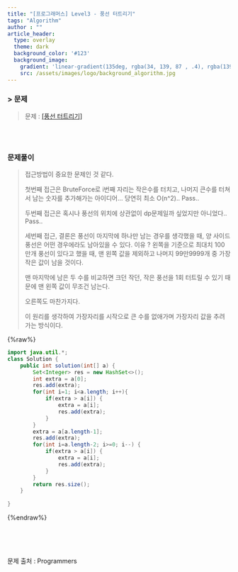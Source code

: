 ```yaml
---
title: "[프로그래머스] Level3 - 풍선 터트리기"
tags: "Algorithm"
author : ""
article_header:
  type: overlay
  theme: dark
  background_color: '#123'
  background_image:
    gradient: 'linear-gradient(135deg, rgba(34, 139, 87 , .4), rgba(139, 34, 139, .4))'
    src: /assets/images/logo/background_algorithm.jpg
---
```






### > 문제

> 문제 : [[풍선 터트리기]](https://programmers.co.kr/learn/courses/30/lessons/68646)

<br>

<br>

### 문제풀이

> 접근방법이 중요한 문제인 것 같다.
>
> 첫번째 접근은 BruteForce로 i번째 자리는 작은수를 터치고, 나머지 큰수를 터쳐서 남는 숫자를 추가해가는 아이디어... 당연히 최소 O(n^2).. Pass..
>
> 두번째 접근은 혹시나 풍선의 위치에 상관없이 dp문제일까 싶었지만 아니었다.. Pass..
>
> 세번째 접근, 결론은 풍선이 마지막에 하나만 남는 경우를 생각했을 때, 양 사이드 풍선은 어떤 경우에라도 남아있을 수 있다. 이유 ? 왼쪽을 기준으로 최대치 100만개 풍선이 있다고 했을 때, 맨 왼쪽 값을 제외하고 나머지 99만9999개 중 가장 작은 값이 남을 것이다.
>
> 맨 마지막에 남은 두 수를 비교하면 크던 작던, 작은 풍선을 1회 터트릴 수 있기 때문에 맨 왼쪽 값이 무조건 남는다.
>
> 오른쪽도 마찬가지다.
>
> 이 원리를 생각하여 가장자리를 시작으로 큰 수를 없애가며 가장자리 값을 추려가는 방식이다.

{%raw%}

```java
import java.util.*;
class Solution {
    public int solution(int[] a) {
        Set<Integer> res = new HashSet<>();
        int extra = a[0];
        res.add(extra);
        for(int i=1; i<a.length; i++){
        	if(extra > a[i]) {
        		extra = a[i];
        		res.add(extra);
        	}
        }
        extra = a[a.length-1];
        res.add(extra);
        for(int i=a.length-2; i>=0; i--) {
        	if(extra > a[i]) {
        		extra = a[i];
        		res.add(extra);
        	}
        }
        return res.size();
    }
    
}
```

{%endraw%}

<br/>

<br/>

<br/>

문제 출처 : Programmers

<br/>

<br/>

<br/>